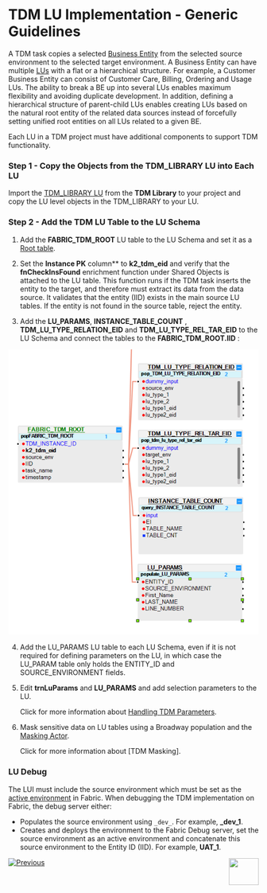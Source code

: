 # TDM LU Implementation - Generic Guidelines

A TDM task copies a selected [Business Entity](/articles/TDM/tdm_overview/03_business_entity_overview.md) from the selected source environment to the selected target environment. A Business Entity can have multiple [LUs](/articles/03_logical_units/01_LU_overview.md) with a flat or a hierarchical structure. For example, a Customer Business Entity can consist of Customer Care, Billing, Ordering and Usage LUs. The ability to break a BE up into several LUs enables maximum flexibility and avoiding duplicate development. In addition, defining a hierarchical structure of parent-child LUs enables creating LUs based on the natural root entity of the related data sources instead of forcefully setting unified root entities on all LUs related to a given BE.

Each LU in a TDM project must have additional components to support TDM functionality.

### Step 1 - Copy the Objects from the TDM_LIBRARY LU into Each LU

Import the [TDM_LIBRARY LU](/articles/TDM/tdm_implementation/04_fabric_tdm_library.md#tdm_library-lu) from the **TDM Library** to your project and copy the LU level objects in the TDM_LIBRARY to your LU.

### Step 2 - Add the TDM LU Table to the LU Schema

1. Add the **FABRIC_TDM_ROOT** LU table to the LU Schema and set it as a [Root table](/articles/03_logical_units/08_define_root_table_and_instance_ID_LU_schema.md). 
 
2.  Set the **Instance PK** column** to **k2_tdm_eid** and verify that the **fnCheckInsFound** enrichment function under Shared Objects is attached to the LU table. 
    This function runs if the TDM task inserts the entity to the target, and therefore must extract its data from the data source. It validates that the entity (IID) exists in the main source LU tables. If the entity is not found in the source table, reject the entity. 
3. Add the **LU_PARAMS**, **INSTANCE_TABLE_COUNT** , **TDM_LU_TYPE_RELATION_EID** and **TDM_LU_TYPE_REL_TAR_EID** to the LU Schema and connect the tables to the **FABRIC_TDM_ROOT.IID** :

![tdm lu example](images/tdm_lu_example1.png)



4. Add the LU_PARAMS LU table to each LU Schema, even if it is not required for defining parameters on the LU, in which case the LU_PARAM table only holds the ENTITY_ID and SOURCE_ENVIRONMENT fields.

5. Edit **trnLuParams** and **LU_PARAMS** and add selection parameters to the LU. 

   Click for more information about [Handling TDM Parameters](07_tdm_implementation_parameters_handling.md).

6. Mask sensitive data on LU tables using a Broadway population and the [Masking Actor](/articles/19_Broadway/actors/07_masking_and_sequence_actors.md). 

   Click for more information about [TDM Masking].

### LU Debug

The LUI must include the source environment which must be set as the [active environment](/articles/25_environments/01_environments_overview.md) in Fabric. When debugging the TDM implementation on Fabric, the debug server either:

- Populates the source environment using `_dev_`. For example, **_dev_1**.
- Creates and deploys the environment to the Fabric Debug server, set the source environment as an active environment and concatenate this source environment to the Entity ID (IID). For example, **UAT_1**.  

[![Previous](/articles/images/Previous.png)](04_fabric_tdm_library.md)[<img align="right" width="60" height="54" src="/articles/images/Next.png">](06_tdm_implementation_support_hierarchy.md)
